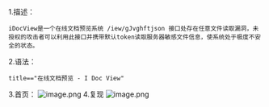 1.描述：
```
iDocView是一个在线文档预览系统 /iew/gJvghftjson 接口处存在任意文件读取漏洞，未授权的攻击者可以利用此接口并携带默认token读取服务器敏感文件信息，使系统处于极度不安全的状态。
```
2.语法：
```
title=="在线文档预览 - I Doc View"
```
3.首页：
![image.png](https://cdn.nlark.com/yuque/0/2024/png/40540518/1719921482559-062dfdcb-fc1b-441b-9ba7-5015920aae18.png#averageHue=%23e0e0e0&clientId=u8e4c6a1d-88c8-4&from=paste&height=709&id=u1a6114f3&originHeight=886&originWidth=1848&originalType=binary&ratio=1.25&rotation=0&showTitle=false&size=119918&status=done&style=none&taskId=u1901eb88-8402-4658-b98f-4b77382c2c6&title=&width=1478.4)
4.复现
![image.png](https://cdn.nlark.com/yuque/0/2024/png/40540518/1719921469129-76cd496b-2dda-45af-a9d7-79c28a3d7ce7.png#averageHue=%23fdfcfc&clientId=u8e4c6a1d-88c8-4&from=paste&height=667&id=uc7ff783b&originHeight=834&originWidth=1609&originalType=binary&ratio=1.25&rotation=0&showTitle=false&size=38875&status=done&style=none&taskId=u4b14311e-3a41-4ae9-9cc0-f622b2b6c83&title=&width=1287.2)
